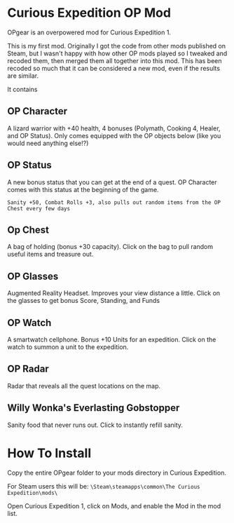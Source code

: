 # Curious Expedition OP Mod
OPgear is an overpowered mod for Curious Expedition 1.

This is my first mod. Originally I got the code from other mods published on Steam, but I wasn't happy with how other OP mods played so I tweaked and recoded them, then merged them all together into this mod. This has been recoded so much that it can be considered a new mod, even if the results are similar.

It contains

OP Character
-----
A lizard warrior with +40 health, 4 bonuses (Polymath, Cooking 4, Healer, and OP Status). Only comes equipped with the OP objects below (like you would need anything else!?)

OP Status
-----
A new bonus status that you can get at the end of a quest. OP Character comes with this status at the beginning of the game.

`Sanity +50, Combat Rolls +3, also pulls out random items from the OP Chest every few days`

Op Chest
-----
A bag of holding (bonus +30 capacity). Click on the bag to pull random useful items and treasure out.

OP Glasses
-----
Augmented Reality Headset. Improves your view distance a little. Click on the glasses to get bonus Score, Standing, and Funds

OP Watch
-----
A smartwatch cellphone. Bonus +10 Units for an expedition. Click on the watch to summon a unit to the expedition.

OP Radar
-----
Radar that reveals all the quest locations on the map.

Willy Wonka's Everlasting Gobstopper
-----
Sanity food that never runs out. Click to instantly refill sanity.

# How To Install

Copy the entire OPgear folder to your mods directory in Curious Expedition.

For Steam users this will be: `\Steam\steamapps\common\The Curious Expedition\mods\`

Open Curious Expedition 1, click on Mods, and enable the Mod in the mod list.